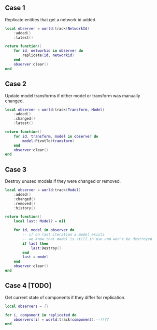 ## Case 1

Replicate entities that get a network id added.

```lua
local observer = world:track(NetworkId)
    :added()
    :latest()

return function()
    for id, networkid in observer do
        replicate(id, networkid)
    end
    observer:clear()
end
```

## Case 2

Update model transforms if either model or transform was manually changed.

```lua
local observer = world:track(Transform, Model)
    :added()
    :changed()
    :latest()

return function()
    for id, transform, model in observer do
        model:PivotTo(transform)
    end
    observer:clear()
end
```

## Case 3

Destroy unused models if they were changed or removed.

```lua
local observer = world:track(Model)
    :added()
    :changed()
    :removed()
    :history()

return function()
    local last: Model? = nil

    for id, model in observer do
        -- if on last iteration a model exists
        -- we know that model is still in use and won't be destroyed
        if last then
            last:Destroy()
        end
        last = model
    end
    observer:clear()
end
```

## Case 4 [TODO]

Get current state of components if they differ for replication.

```lua
local observers = {}

for i, component in replicated do
    observers[i] = world:track(component):--????
end
```
